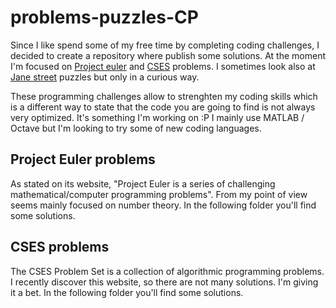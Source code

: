 # problems-puzzles-CP
Since I like spend some of my free time by completing coding challenges, I decided to create a repository where publish some solutions.
At the moment I'm focused on [Project euler](https://projecteuler.net/) and [CSES](https://cses.fi/problemset/text/2433) problems. I sometimes look also at [Jane street](https://www.janestreet.com/puzzles/) puzzles but only in a curious way.

These programming challenges allow to strenghten my coding skills which is a different way to state that the code you are going to find is not always very optimized. It's something I'm working on :P
I mainly use MATLAB / Octave but I'm looking to try some of new coding languages. 

## Project Euler problems
As stated on its website, "Project Euler is a series of challenging mathematical/computer programming problems". From my point of view seems mainly focused on number theory.
In the following folder you'll find some solutions.

## CSES problems
The CSES Problem Set is a collection of algorithmic programming problems. I recently discover this website, so there are not many solutions. I'm giving it a bet.
In the following folder you'll find some solutions.
